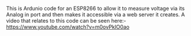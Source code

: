 This is Ardunio code for an ESP8266 to allow it to measure voltage via its Analog in port and then makes it accessible via a web server it creates.
A video that relates to this code can be seen here:- https://www.youtube.com/watch?v=m0ovPklO0ao
